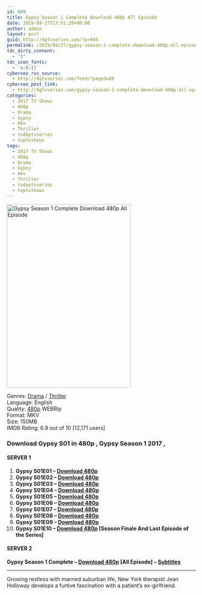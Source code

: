 ```yaml
---
id: 609
title: Gypsy Season 1 Complete Download 480p All Episode
date: 2019-09-27T17:51:29+00:00
author: admin
layout: post
guid: http://4gtvseries.com/?p=944
permalink: /2019/09/27/gypsy-season-1-complete-download-480p-all-episode-2/
tdc_dirty_content:
  - "1"
tdc_icon_fonts:
  - 'a:0:{}'
cyberseo_rss_source:
  - http://4gtvseries.com/feed/?paged=88
cyberseo_post_link:
  - http://4gtvseries.com/gypsy-season-1-complete-download-480p-all-episode/
categories:
  - 2017 TV Shows
  - 480p
  - Drama
  - Gypsy
  - mkv
  - Thriller
  - todaytvseries
  - toptvshows
tags:
  - 2017 TV Shows
  - 480p
  - Drama
  - Gypsy
  - mkv
  - Thriller
  - todaytvseries
  - toptvshows
---
```

<img loading="lazy" class="aligncenter" src="https://3.bp.blogspot.com/-qX-c0SpklkA/XY48B_UXxFI/AAAAAAAAAA8/TpuWGVdtpQc-zpP6TlD5El_skOAHdjKdACK4BGAYYCw/s1600/Gypsy%2BSeason%2B1.jpg" alt="Gypsy Season 1 Complete Download 480p All Episode" width="330" height="488" />

Genres:&nbsp;<a href="http://4gtvseries.com/tag/drama/" data-wpel-link="internal">Drama</a> / <a href="http://4gtvseries.com/tag/thriller/" data-wpel-link="internal">Thriller</a>  
Language: English  
Quality:&nbsp;<a href="http://4gtvseries.com/tag/480p/" data-wpel-link="internal">480p</a> WEBRip  
Format: MKV  
Size: 150MB  
IMDB Rating: 6.9 out of 10 [12,171 users]

### **Download Gypsy S01 in 480p , Gypsy Season 1 2017 ,&nbsp;**

#### <span><strong>SERVER 1</strong></span>

  1. **Gypsy S01E01 – <a href="http://slink.dl480p.xyz/R2dOZVDE" data-wpel-link="external" target="_blank" rel="nofollow external noopener noreferrer" class="wpel-icon-left"><i class="wpel-icon fa fa-download" aria-hidden="true"></i>Download 480p</a>**
  2. **Gypsy S01E02 – <a href="http://slink.dl480p.xyz/t6Oz2" data-wpel-link="external" target="_blank" rel="nofollow external noopener noreferrer" class="wpel-icon-left"><i class="wpel-icon fa fa-download" aria-hidden="true"></i>Download 480p</a>**
  3. **Gypsy S01E03 – <a href="http://slink.dl480p.xyz/f82QQUOU" data-wpel-link="external" target="_blank" rel="nofollow external noopener noreferrer" class="wpel-icon-left"><i class="wpel-icon fa fa-download" aria-hidden="true"></i>Download 480p</a>**
  4. **Gypsy S01E04 – <a href="http://slink.dl480p.xyz/OpTOe" data-wpel-link="external" target="_blank" rel="nofollow external noopener noreferrer" class="wpel-icon-left"><i class="wpel-icon fa fa-download" aria-hidden="true"></i>Download 480p</a>**
  5. **Gypsy S01E05 – <a href="http://slink.dl480p.xyz/xWDN3k" data-wpel-link="external" target="_blank" rel="nofollow external noopener noreferrer" class="wpel-icon-left"><i class="wpel-icon fa fa-download" aria-hidden="true"></i>Download 480p</a>**
  6. **Gypsy S01E06 – <a href="http://slink.dl480p.xyz/Lenv5Tdj" data-wpel-link="external" target="_blank" rel="nofollow external noopener noreferrer" class="wpel-icon-left"><i class="wpel-icon fa fa-download" aria-hidden="true"></i>Download 480p</a>**
  7. **Gypsy S01E07 – <a href="http://slink.dl480p.xyz/wDgQQ" data-wpel-link="external" target="_blank" rel="nofollow external noopener noreferrer" class="wpel-icon-left"><i class="wpel-icon fa fa-download" aria-hidden="true"></i>Download 480p</a>**
  8. **Gypsy S01E08 – <a href="http://slink.dl480p.xyz/0lOvm" data-wpel-link="external" target="_blank" rel="nofollow external noopener noreferrer" class="wpel-icon-left"><i class="wpel-icon fa fa-download" aria-hidden="true"></i>Download 480p</a>**
  9. **Gypsy S01E09 – <a href="http://slink.dl480p.xyz/6zKDf5sN" data-wpel-link="external" target="_blank" rel="nofollow external noopener noreferrer" class="wpel-icon-left"><i class="wpel-icon fa fa-download" aria-hidden="true"></i>Download 480p</a>**
 10. **Gypsy S01E10 – <a href="http://slink.dl480p.xyz/gVNx" data-wpel-link="external" target="_blank" rel="nofollow external noopener noreferrer" class="wpel-icon-left"><i class="wpel-icon fa fa-download" aria-hidden="true"></i>Download 480p</a> [Season Finale And Last Episode of the Series]**

#### <span><strong>SERVER 2</strong></span>

**Gypsy Season 1 Complete – <a href="http://dl480p.xyz/711/" data-wpel-link="external" target="_blank" rel="nofollow external noopener noreferrer" class="wpel-icon-left"><i class="wpel-icon fa fa-download" aria-hidden="true"></i>Download 480p</a> [All Episode] – <a href="https://subscene.com/subtitles/gypsy-2017" data-wpel-link="external" target="_blank" rel="nofollow external noopener noreferrer" class="wpel-icon-left"><i class="wpel-icon fa fa-download" aria-hidden="true"></i>Subtitles</a>**

* * *

Growing restless with married suburban life, New York therapist Jean Holloway develops a furtive fascination with a patient’s ex-girlfriend.

<div align="center">
</div>